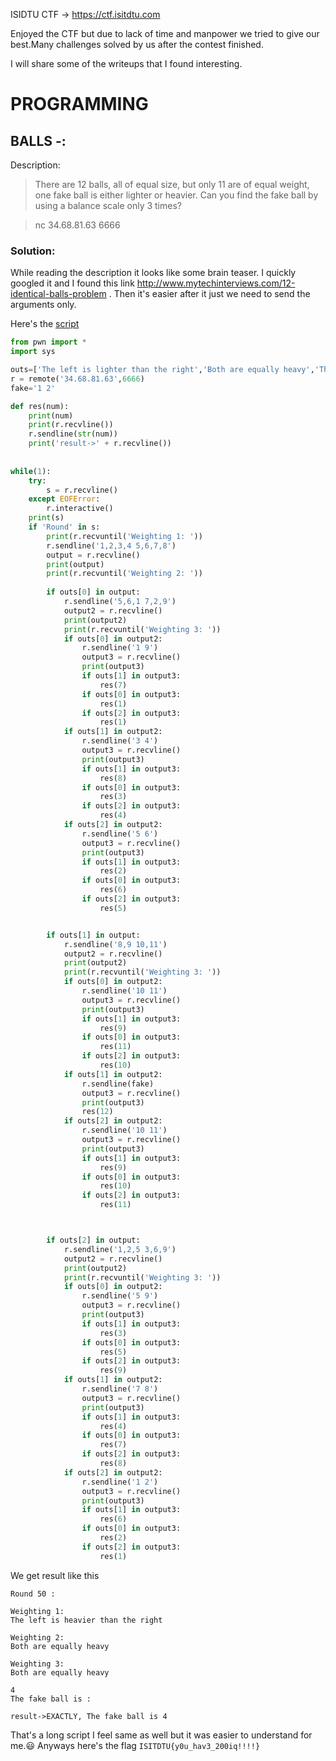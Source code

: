 ISIDTU CTF -> https://ctf.isitdtu.com


Enjoyed the CTF but due to lack of time and manpower we tried to give our best.Many challenges solved by us after the contest finished.

I will share some of the writeups that I found interesting.


# **PROGRAMMING**

## BALLS -:

Description: 


>There are 12 balls, all of equal size, but only 11 are of equal weight, one fake ball is either lighter or heavier. Can you find the fake ball by using a balance scale only 3 times?

>nc 34.68.81.63 6666


### Solution:
 
While reading the description it looks like some brain teaser. I quickly googled it and I found this link http://www.mytechinterviews.com/12-identical-balls-problem . Then it's easier after it just we need to send the arguments only.

Here's the [script](balls.py)


```python
from pwn import *
import sys

outs=['The left is lighter than the right','Both are equally heavy','The left is heavier than the right']
r = remote('34.68.81.63',6666)
fake='1 2'

def res(num):
	print(num)
	print(r.recvline())
	r.sendline(str(num))
	print('result->' + r.recvline())
 
 
while(1):
	try:
		s = r.recvline()
	except EOFError:
		r.interactive()
	print(s)
	if 'Round' in s:
		print(r.recvuntil('Weighting 1: '))
		r.sendline('1,2,3,4 5,6,7,8')
		output = r.recvline()
		print(output)
		print(r.recvuntil('Weighting 2: '))
  
		if outs[0] in output:
			r.sendline('5,6,1 7,2,9')
			output2 = r.recvline()
			print(output2)
			print(r.recvuntil('Weighting 3: '))
			if outs[0] in output2:
				r.sendline('1 9')
				output3 = r.recvline()
				print(output3)
				if outs[1] in output3:
					res(7)
				if outs[0] in output3:
					res(1)
				if outs[2] in output3:
					res(1)
			if outs[1] in output2:
				r.sendline('3 4')
				output3 = r.recvline()
				print(output3)
				if outs[1] in output3:
					res(8)
				if outs[0] in output3:
					res(3)
				if outs[2] in output3:
					res(4)
			if outs[2] in output2:
				r.sendline('5 6')
				output3 = r.recvline()
				print(output3)
				if outs[1] in output3:
					res(2)
				if outs[0] in output3:
					res(6)
				if outs[2] in output3:
					res(5)


		if outs[1] in output:
			r.sendline('8,9 10,11')
			output2 = r.recvline()
			print(output2)
			print(r.recvuntil('Weighting 3: '))
			if outs[0] in output2:
				r.sendline('10 11')
				output3 = r.recvline()
				print(output3)
				if outs[1] in output3:
					res(9)
				if outs[0] in output3:
					res(11)
				if outs[2] in output3:
					res(10)
			if outs[1] in output2:
				r.sendline(fake)
				output3 = r.recvline()
				print(output3)
				res(12)
			if outs[2] in output2:
				r.sendline('10 11')
				output3 = r.recvline()
				print(output3)
				if outs[1] in output3:
					res(9)
				if outs[0] in output3:
					res(10)
				if outs[2] in output3:
					res(11)



		if outs[2] in output:
			r.sendline('1,2,5 3,6,9')
			output2 = r.recvline()
			print(output2)
			print(r.recvuntil('Weighting 3: '))
			if outs[0] in output2:
				r.sendline('5 9')
				output3 = r.recvline()
				print(output3)
				if outs[1] in output3:
					res(3)
				if outs[0] in output3:
					res(5)
				if outs[2] in output3:
					res(9)
			if outs[1] in output2:
				r.sendline('7 8')
				output3 = r.recvline()
				print(output3)
				if outs[1] in output3:
					res(4)
				if outs[0] in output3:
					res(7)
				if outs[2] in output3:
					res(8)
			if outs[2] in output2:
				r.sendline('1 2')
				output3 = r.recvline()
				print(output3)
				if outs[1] in output3:
					res(6)
				if outs[0] in output3:
					res(2)
				if outs[2] in output3:
					res(1)

```
We get result like this
```
Round 50 :

Weighting 1:
The left is heavier than the right

Weighting 2:
Both are equally heavy

Weighting 3:
Both are equally heavy

4
The fake ball is :

result->EXACTLY, The fake ball is 4
```

That's a long script I feel same as well but it was easier to understand for me.:smiley: 
Anyways here's the flag `ISITDTU{y0u_hav3_200iq!!!!}`

